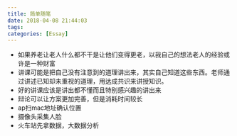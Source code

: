 ```yaml
---
title: 简单随笔
date: 2018-04-08 21:44:03
tags: 
categories: [Essay]
---
```


- 如果养老让老人什么都不干是让他们变得更老，以我自己的想法老人的经验或许是一种财富
- 讲课可能是把自己没有注意到的道理讲出来，其实自己知道这些东西。老师通过讲述已知却未重视的道理，用达成共识来讲授知识。
- 好的讲课应该是讲出都不懂而且特别感兴趣的讲出来
- 辩论可以让方案更加完善，但是消耗时间较长
- ap扫mac地址确认位置
- 摄像头采集人脸
- 火车站先拿数据，大数据分析